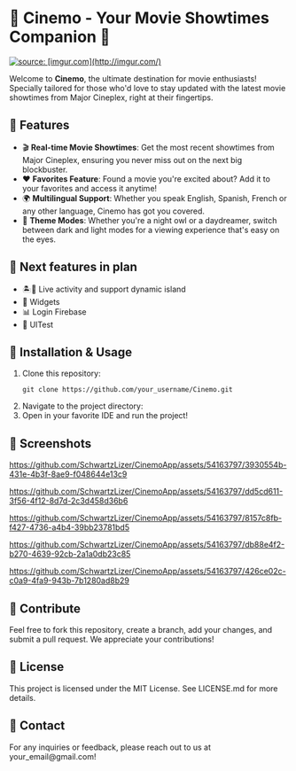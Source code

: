 <h1>🍿 Cinemo - Your Movie Showtimes Companion 🎥</h1>

<a href="https://imgur.com/NloU8RV"><img src="https://i.imgur.com/NloU8RV.png" title="source: [imgur.com](http://imgur.com/)" /></a>
<p>Welcome to <strong>Cinemo</strong>, the ultimate destination for movie enthusiasts! Specially tailored for those who'd love to stay updated with the latest movie showtimes from Major Cineplex, right at their fingertips.</p>

<h2>🌟 Features</h2>
<ul>
<li>🎬 <strong>Real-time Movie Showtimes</strong>: Get the most recent showtimes from Major Cineplex, ensuring you never miss out on the next big blockbuster.</li>
<li>❤️ <strong>Favorites Feature</strong>: Found a movie you're excited about? Add it to your favorites and access it anytime!</li>
<li>🌍 <strong>Multilingual Support</strong>: Whether you speak English, Spanish, French or any other language, Cinemo has got you covered.</li>
<li>🌙 <strong>Theme Modes</strong>: Whether you're a night owl or a daydreamer, switch between dark and light modes for a viewing experience that's easy on the eyes.</li>
</ul>

<h2>🌟 Next features in plan</h2>
<ul>
<li>🏝️🔴 Live activity and support dynamic island</li>
<li>🧰 Widgets</li>
<li>📊 Login Firebase</li>
<li>🔧 UITest</li>
</ul>

<h2>🔧 Installation & Usage</h2>
<ol>
<li>Clone this repository:</li>
<pre><code>git clone https://github.com/your_username/Cinemo.git</code></pre>
<li>Navigate to the project directory:</li>
<li>Open in your favorite IDE and run the project!</li>
</ol>

 <h2>📸 Screenshots</h2>
 
https://github.com/SchwartzLizer/CinemoApp/assets/54163797/3930554b-431e-4b3f-8ae9-f048644e13c9

https://github.com/SchwartzLizer/CinemoApp/assets/54163797/dd5cd611-3f56-4f12-8d7d-2c3d458d36b6

https://github.com/SchwartzLizer/CinemoApp/assets/54163797/8157c8fb-f427-4736-a4b4-39bb23781bd5

https://github.com/SchwartzLizer/CinemoApp/assets/54163797/db88e4f2-b270-4639-92cb-2a1a0db23c85

https://github.com/SchwartzLizer/CinemoApp/assets/54163797/426ce02c-c0a9-4fa9-943b-7b1280ad8b29

<h2>🤝 Contribute</h2>
Feel free to fork this repository, create a branch, add your changes, and submit a pull request. We appreciate your contributions!

<h2>📄 License</h2>
This project is licensed under the MIT License. See LICENSE.md for more details.

<h2>📩 Contact</h2>
For any inquiries or feedback, please reach out to us at your_email@gmail.com!


